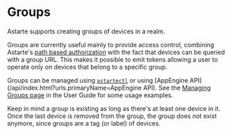 # Groups

Astarte supports creating groups of devices in a realm.

Groups are currently useful mainly to provide access control, combining Astarte's [path based
authorization](070-auth.html#authorization) with the fact that devices can be queried with a group
URL. This makes it possible to emit tokens allowing a user to operate only on devices that belong to
a specific group.

Groups can be managed using [`astartectl`](https://github.com/astarte-platform/astartectl) or using
[AppEngine API](/api/index.html?urls.primaryName=AppEngine API). See the [Managing Groups
page](065-managing-groups.html) in the User Guide for some usage examples.

Keep in mind a group is existing as long as there's at least one device in it. Once the last device
is removed from the group, the group does not exist anymore, since groups are a tag (or label) of
devices.
